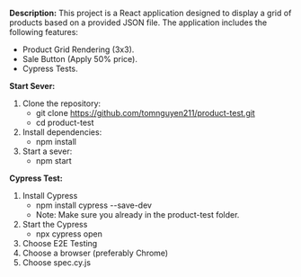 **Description:**
This project is a React application designed to display a grid of products based on a provided JSON file. The application includes the following features:
- Product Grid Rendering (3x3).
- Sale Button (Apply 50% price).
- Cypress Tests.

**Start Sever:**
1. Clone the repository:
   - git clone https://github.com/tomnguyen211/product-test.git
   - cd product-test
2. Install dependencies:
   - npm install
3. Start a sever:
   - npm start


**Cypress Test:**
1. Install Cypress
   - npm install cypress --save-dev
   - Note: Make sure you already in the product-test folder.
2. Start the Cypress
   - npx cypress open
3. Choose E2E Testing
4. Choose a browser (preferably Chrome)
5. Choose spec.cy.js

     


